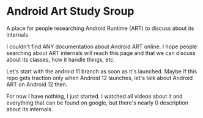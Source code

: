 # Android Art Study Sroup
A place for people researching Android Runtime (ART) to discuss about its internals

I couldn't find ANY documentation about Android ART online. I hope people searching about ART internals will reach this page and that we can discuss about its classes, how it handle things, etc.

Let's start with the android 11 branch as soon as it's launched. Maybe if this repo gets traction only when Android 12 launches, let's talk about Android ART on Android 12 then.

For now I have nothing, I just started. I watched all videos about it and everything that can be found on google, but there's nearly 0 description about its internals.
